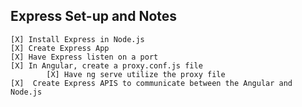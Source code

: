 ## Express Set-up and Notes ##

    [X] Install Express in Node.js
    [X] Create Express App 
    [X] Have Express listen on a port
    [X] In Angular, create a proxy.conf.js file
            [X] Have ng serve utilize the proxy file
    [X]  Create Express APIS to communicate between the Angular and Node.js 